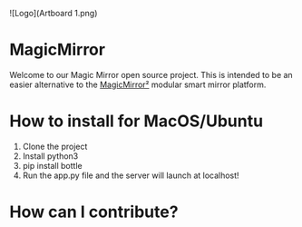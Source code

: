 ![Logo](Artboard 1.png)
# MagicMirror
Welcome to our Magic Mirror open source project. This is intended to be an easier alternative to the [MagicMirror²](https://github.com/MichMich/MagicMirror) modular smart mirror platform. 

# How to install for MacOS/Ubuntu
1. Clone the project
2. Install python3 
3. pip install bottle
4. Run the app.py file and the server will launch at localhost! 

# How can I contribute?
